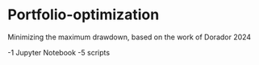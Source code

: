 # Portfolio-optimization
Minimizing the maximum drawdown, based on the work of Dorador 2024

-1 Jupyter Notebook
-5 scripts
